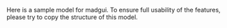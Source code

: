 Here is a sample model for madgui.
To ensure full usability of the features, please try to copy the structure of this model.
